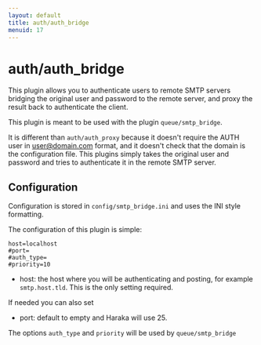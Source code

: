 ```yaml
---
layout: default
title: auth/auth_bridge
menuid: 17
---
```

auth/auth\_bridge
===============

This plugin allows you to authenticate users to remote SMTP servers
bridging the original user and password to the remote server,
and proxy the result back to authenticate the client.

This plugin is meant to be used with the plugin `queue/smtp_bridge`.

It is different than `auth/auth_proxy` because it doesn't require
the AUTH user in user@domain.com format, and it doesn't check that
the domain is the configuration file. This plugins simply takes
the original user and password and tries to authenticate it in the
remote SMTP server.

Configuration
-------------

Configuration is stored in `config/smtp_bridge.ini` and uses the INI
style formatting.

The configuration of this plugin is simple:

    host=localhost
    #port=
    #auth_type=
    #priority=10

* host: the host where you will be authenticating and posting,
for example `smtp.host.tld`. This is the only setting required.

If needed you can also set

* port: default to empty and Haraka will use 25.

The options `auth_type` and `priority` will be used by `queue/smtp_bridge`

